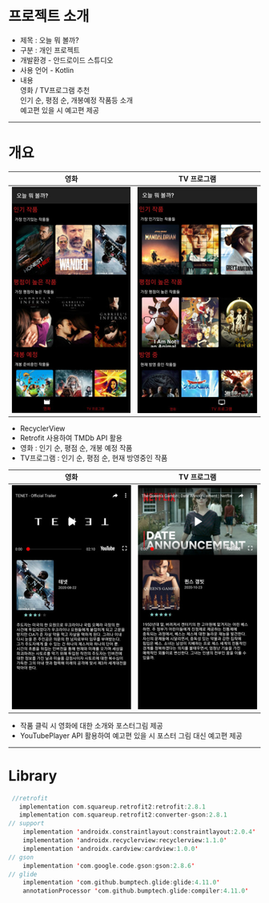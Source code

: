 # 프로젝트 소개
- 제목 : 오늘 뭐 볼까?
- 구분 : 개인 프로젝트
- 개발환경 - 안드로이드 스튜디오
- 사용 언어 - Kotlin
- 내용  
영화 / TV프로그램 추천  
인기 순, 평점 순, 개봉예정 작품등 소개  
예고편 있을 시 예고편 제공
---
# 개요
영화 | TV 프로그램
:------:|:-------:
![image1](https://github.com/jdsaeyqo/Project---MovieApp/blob/master/app/src/main/res/drawable/_movieapp_image1.jpg)|![image2](https://github.com/jdsaeyqo/Project---MovieApp/blob/master/app/src/main/res/drawable/_movieapp_image2.jpg)  

- RecyclerView
- Retrofit 사용하여 TMDb API 활용
- 영화 : 인기 순, 평점 순, 개봉 예정 작품  
- TV프로그램 : 인기 순, 평점 순, 현재 방영중인 작품

영화 | TV 프로그램
:------:|:-------:
![image3](https://github.com/jdsaeyqo/Project---MovieApp/blob/master/app/src/main/res/drawable/_movieapp_image3.jpg)|![image4](https://github.com/jdsaeyqo/Project---MovieApp/blob/master/app/src/main/res/drawable/_movieapp_image4.jpg)

- 작품 클릭 시 영화에 대한 소개와 포스터그림 제공  
- YouTubePlayer API 활용하여 예고편 있을 시 포스터 그림 대신 예고편 제공   


---
# Library
~~~kotlin  
 //retrofit
   implementation com.squareup.retrofit2:retrofit:2.8.1
   implementation com.squareup.retrofit2:converter-gson:2.8.1  
// support
    implementation 'androidx.constraintlayout:constraintlayout:2.0.4'
    implementation 'androidx.recyclerview:recyclerview:1.1.0'
    implementation 'androidx.cardview:cardview:1.0.0'      
// gson
    implementation 'com.google.code.gson:gson:2.8.6'  
// glide
    implementation 'com.github.bumptech.glide:glide:4.11.0'
    annotationProcessor 'com.github.bumptech.glide:compiler:4.11.0'
~~~
